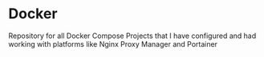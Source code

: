 # Docker
Repository for all Docker Compose Projects that I have configured and had working with platforms like Nginx Proxy Manager and Portainer

